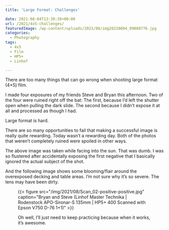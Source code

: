 ```yaml
---
title: 'Large Format: Challenges'

date: 2021-08-04T13:39:39+00:00
url: /2021/4x5-challenges/
featuredImage: /wp-content/uploads/2021/08/img20210804_09080776.jpg
categories:
  - Photography
tags:
  - 4x5
  - Film
  - HP5+
  - Linhof

---
```

There are too many things that can go wrong when shooting large format (4&#215;5) film.

I made four exposures of my friends Steve and Bryan this afternoon. Two of the four were ruined right off the bat: The first, because I&#8217;d left the shutter open when pulling the dark slide. The second because I didn&#8217;t expose it at all and processed as though I had.

Large format is hard.

There are so many opportunities to fail that making a successful image is really quite rewarding. Today wasn&#8217;t a rewarding day. Both of the photos that weren&#8217;t completely ruined were spoiled in other ways.

The above image was taken while facing into the sun. That was dumb. I was so flustered after accidentally exposing the first negative that I basically ignored the actual subject of the shot.

And the following image shows some blooming/flair around the overexposed decking and table areas. I&#8217;m not sure why it&#8217;s so severe. The lens may have been dirty.<figure class="wp-block-image size-full">

{{< figure src="/img/2021/08/Scan_02-positive-positive.jpg" caption="Bryan and Steve (Linhof Master Technika | Rodenstock APO-Sironar-S 135mm | HP5+ 400 Scanned with Epson V750 D-76 1+1)" >}}

Oh well, I&#8217;ll just need to keep practicing because when it works, it&#8217;s awesome.

 [1]: /img/2021/08/Scan_02-positive-positive.jpg
